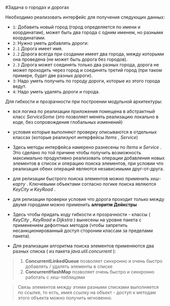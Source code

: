 #Задача о городах и дорогах

Необходимо реализовать интерфейс для получения следующих данных:

* `1`: Добавить новый город (город определяется по имени и координатам), может быть два города с одним именем, но разными координатами.
* `2`: Нужно уметь добавлять дороги:
* `2.1` Дорога имеет имя.
* `2.2` Дорога всегда при создании имеет два города, между которыми она проведена (не может быть дорога без городов).
* `2.3` Дорога может соединять только два разных города, дорога не может проходить через город и соединять третий город (при таком примере, будет две разных дороги).
* `3`: Надо уметь получить по городу дороги, которые из этого города ведут.
* `4`: Надо уметь удалять дороги и города.


Для гибкости и прозрачности при построении модульной архитектуры:

* вся логика по реализации приложения помещена в абстрактный класс *ServiceSome* (это позволяет менять реализацию локально в коде, без сопровождения глобальных изменений)
* условия которые выполняют проверку описываются в отдельных классах (которые реализуют интерфейсы *Items* , *Service*)
* Здесь методы интерфейса намерено разнесены по *Items* и *Service* . Это сделано по той причине чтобы получить возможность максимально продуктивно реализовать операции добавления новых элементов в список и операцию поиска элементов, при условии что реализация обеих операций являются независимыми друг-от-друга.
* для релизации быстрого поиска элементов можно применить *хеш-карту* . Ключевыми объектами согласно логике поиска являются *KeyCity* и *KeyRoad* .
* для релизации проверки условия что дорога проходит только между двумя городами можно применить **алгоритм Дейкстры**
* Здесь чтобы придать коду гибкости и прозрачности - классы ( *KeyCity* , *KeyRoad* и *Dijkstra* ) вынесены на уровне пакета с применением дефолтных методов (чтобы запретить несанкционированный доступ стороним классам за пределами пакета).


* Для реализации алгоритма поиска элементов применяются два разных списка ( из пакета *java.util.concurrent* ):
> 1. **ConcurrentLinkedQueue** позволяет синхронно и очень быстро добавлять / удалять элементы в списке
> 2. **ConcurrentHashMap** позволяет очень быстро и синхронно работать с *хеш-таблицами*

> Связь элементов между этими разными списками выполняется по ссылке, то есть, имея ссылку на объект - доступ к методам этого объекта можно получить мгновенно.
